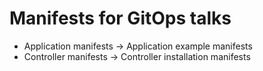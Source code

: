 # Manifests for GitOps talks

- Application manifests -> Application example manifests
- Controller manifests -> Controller installation manifests
